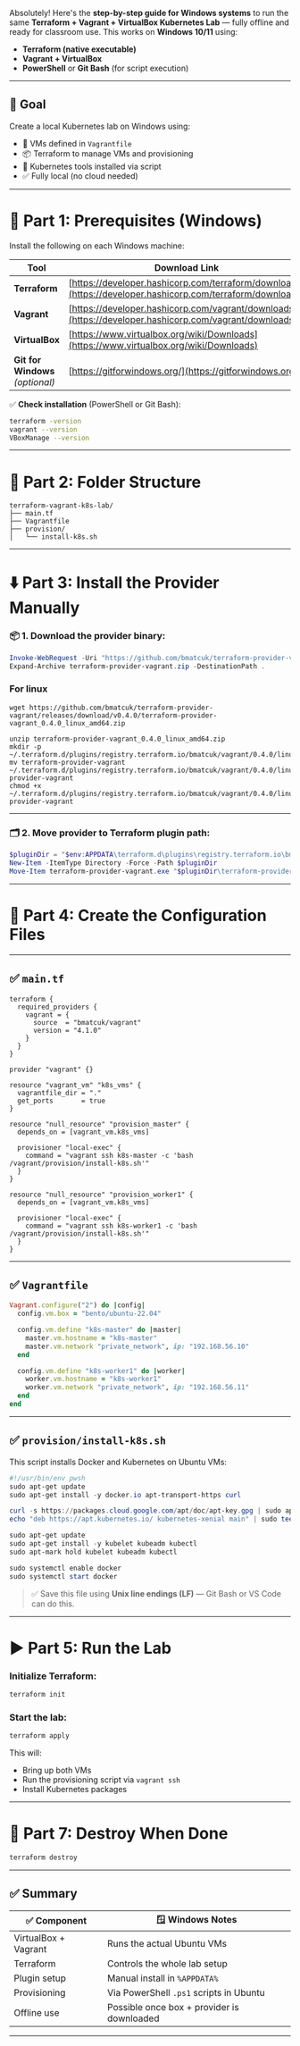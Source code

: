 Absolutely! Here's the **step-by-step guide for Windows systems** to run the same **Terraform + Vagrant + VirtualBox Kubernetes Lab** — fully offline and ready for classroom use. This works on **Windows 10/11** using:

* **Terraform (native executable)**
* **Vagrant + VirtualBox**
* **PowerShell** or **Git Bash** (for script execution)

---

## 🎯 **Goal**

Create a local Kubernetes lab on Windows using:

* 🧱 VMs defined in `Vagrantfile`
* 📦 Terraform to manage VMs and provisioning
* 🐳 Kubernetes tools installed via script
* ✅ Fully local (no cloud needed)

---

# 🧰 Part 1: Prerequisites (Windows)

Install the following on each Windows machine:

| Tool                             | Download Link                                                                                              |
| -------------------------------- | ---------------------------------------------------------------------------------------------------------- |
| **Terraform**                    | [https://developer.hashicorp.com/terraform/downloads](https://developer.hashicorp.com/terraform/downloads) |
| **Vagrant**                      | [https://developer.hashicorp.com/vagrant/downloads](https://developer.hashicorp.com/vagrant/downloads)     |
| **VirtualBox**                   | [https://www.virtualbox.org/wiki/Downloads](https://www.virtualbox.org/wiki/Downloads)                     |
| **Git for Windows** *(optional)* | [https://gitforwindows.org/](https://gitforwindows.org/)                                                   |

✅ **Check installation** (PowerShell or Git Bash):

```bash
terraform -version
vagrant --version
VBoxManage --version
```

---

# 📁 Part 2: Folder Structure

```
terraform-vagrant-k8s-lab/
├── main.tf
├── Vagrantfile
├── provision/
│   └── install-k8s.sh
```

---

# ⬇️ Part 3: Install the Provider Manually

### 📦 1. Download the provider binary:

```powershell
Invoke-WebRequest -Uri "https://github.com/bmatcuk/terraform-provider-vagrant/releases/download/v4.1.0/terraform-provider-vagrant_4.1.0_windows_amd64.zip" -OutFile "terraform-provider-vagrant.zip"
Expand-Archive terraform-provider-vagrant.zip -DestinationPath .

```
### For linux

```
wget https://github.com/bmatcuk/terraform-provider-vagrant/releases/download/v0.4.0/terraform-provider-vagrant_0.4.0_linux_amd64.zip

unzip terraform-provider-vagrant_0.4.0_linux_amd64.zip
mkdir -p ~/.terraform.d/plugins/registry.terraform.io/bmatcuk/vagrant/0.4.0/linux_amd64/
mv terraform-provider-vagrant ~/.terraform.d/plugins/registry.terraform.io/bmatcuk/vagrant/0.4.0/linux_amd64/terraform-provider-vagrant
chmod +x ~/.terraform.d/plugins/registry.terraform.io/bmatcuk/vagrant/0.4.0/linux_amd64/terraform-provider-vagrant
```

---

### 🗂 2. Move provider to Terraform plugin path:

```powershell
$pluginDir = "$env:APPDATA\terraform.d\plugins\registry.terraform.io\bmatcuk\vagrant\4.1.0\windows_amd64"
New-Item -ItemType Directory -Force -Path $pluginDir
Move-Item terraform-provider-vagrant.exe "$pluginDir\terraform-provider-vagrant.exe"
```

---

# 📄 Part 4: Create the Configuration Files

---

## ✅ `main.tf`

```hcl
terraform {
  required_providers {
    vagrant = {
      source  = "bmatcuk/vagrant"
      version = "4.1.0"
    }
  }
}

provider "vagrant" {}

resource "vagrant_vm" "k8s_vms" {
  vagrantfile_dir = "."
  get_ports       = true
}

resource "null_resource" "provision_master" {
  depends_on = [vagrant_vm.k8s_vms]

  provisioner "local-exec" {
    command = "vagrant ssh k8s-master -c 'bash /vagrant/provision/install-k8s.sh'"
  }
}

resource "null_resource" "provision_worker1" {
  depends_on = [vagrant_vm.k8s_vms]

  provisioner "local-exec" {
    command = "vagrant ssh k8s-worker1 -c 'bash /vagrant/provision/install-k8s.sh'"
  }
}

```

---

## ✅ `Vagrantfile`

```ruby
Vagrant.configure("2") do |config|
  config.vm.box = "bento/ubuntu-22.04"

  config.vm.define "k8s-master" do |master|
    master.vm.hostname = "k8s-master"
    master.vm.network "private_network", ip: "192.168.56.10"
  end

  config.vm.define "k8s-worker1" do |worker|
    worker.vm.hostname = "k8s-worker1"
    worker.vm.network "private_network", ip: "192.168.56.11"
  end
end
```

---

## ✅ `provision/install-k8s.sh`

This script installs Docker and Kubernetes on Ubuntu VMs:

```powershell
#!/usr/bin/env pwsh
sudo apt-get update
sudo apt-get install -y docker.io apt-transport-https curl

curl -s https://packages.cloud.google.com/apt/doc/apt-key.gpg | sudo apt-key add -
echo "deb https://apt.kubernetes.io/ kubernetes-xenial main" | sudo tee /etc/apt/sources.list.d/kubernetes.list

sudo apt-get update
sudo apt-get install -y kubelet kubeadm kubectl
sudo apt-mark hold kubelet kubeadm kubectl

sudo systemctl enable docker
sudo systemctl start docker
```

> ✅ Save this file using **Unix line endings (LF)** — Git Bash or VS Code can do this.

---

# ▶️ Part 5: Run the Lab

### Initialize Terraform:

```bash
terraform init
```

### Start the lab:

```bash
terraform apply
```

This will:

* Bring up both VMs
* Run the provisioning script via `vagrant ssh`
* Install Kubernetes packages

---


# 🧹 Part 7: Destroy When Done

```bash
terraform destroy
```
---

## ✅ Summary

| ✅ Component          | 🪟 Windows Notes                           |
| -------------------- | ------------------------------------------ |
| VirtualBox + Vagrant | Runs the actual Ubuntu VMs                 |
| Terraform            | Controls the whole lab setup               |
| Plugin setup         | Manual install in `%APPDATA%`              |
| Provisioning         | Via PowerShell `.ps1` scripts in Ubuntu    |
| Offline use          | Possible once box + provider is downloaded |

---


